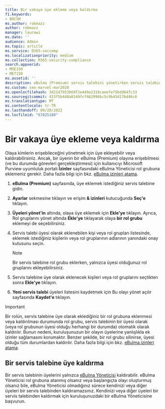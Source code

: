 ```yaml
---
title: Bir vakaya üye ekleme veya kaldırma
f1.keywords:
- NOCSH
ms.author: robmazz
author: robmazz
manager: laurawi
ms.date: ''
audience: Admin
ms.topic: article
ms.service: O365-seccomp
ms.localizationpriority: medium
ms.collection: M365-security-compliance
search.appverid:
- MOE150
- MET150
ms.assetid: ''
description: eBulma (Premium) servis talebini yönetirken servis talebine erişebilen üyeleri eklemeyi veya kaldırmayı öğrenin.
ms.custom: seo-marvel-mar2020
ms.openlocfilehash: 3d21d7953b69f2e449a2318caee7e75bdd64fc33
ms.sourcegitcommit: 433f5b448a0149fcf462996bc5c9b45d17bd46c6
ms.translationtype: MT
ms.contentlocale: tr-TR
ms.lasthandoff: 09/20/2022
ms.locfileid: "67825180"
---
```

# <a name="add-or-remove-members-from-a-case"></a>Bir vakaya üye ekleme veya kaldırma

Olaya kimlerin erişebileceğini yönetmek için üye ekleyebilir veya kaldırabilirsiniz. Ancak, bir üyenin bir eBulma (Premium) olayına erişebilmesi (ve bu durumda görevleri gerçekleştirmesi) için kullanıcıyı Microsoft Purview uyumluluk portalı **İzinler** sayfasındaki eBulma Yöneticisi rol grubuna eklemeniz gerekir. Daha fazla bilgi için bkz. [eBulma izinleri atama](./assign-ediscovery-permissions.md).

1. **eBulma (Premium)** sayfasında, üye eklemek istediğiniz servis talebine gidin.

2. **Ayarlar** sekmesine tıklayın ve erişim **& izinleri** kutucuğunda **Seç'e** tıklayın.

3. **Üyeleri yönet'in** altında, olaya üye eklemek için **Ekle'ye** tıklayın. Ayrıca, Rol gruplarını yönet altında  **Ekle'ye** tıklayarak olaya **bir rol grubu** eklemeyi de seçebilirsiniz.

4. Servis talebi üyesi olarak eklenebilen kişi veya rol grupları listesinde, eklemek istediğiniz kişilerin veya rol gruplarının adlarının yanındaki onay kutusunu seçin.

   > [!NOTE]
   > Bir servis talebine rol grubu eklerken, yalnızca üyesi olduğunuz rol gruplarını ekleyebilirsiniz.

5. Servis talebine üye olarak eklenecek kişileri veya rol gruplarını seçtikten sonra **Ekle'ye** tıklayın.

6. **Yeni servis talebi** üyeleri listesini kaydetmek için Bu olayı yönet açılır sayfasında **Kaydet'e** tıklayın.

> [!IMPORTANT]
> Bir rolün, servis talebine üye olarak eklediğiniz bir rol grubuna eklenmesi veya kaldırılması durumunda rol grubu, servis talebinin bir üyesi olarak (veya rol grubunun üyesi olduğu herhangi bir durumda) otomatik olarak kaldırılır. Bunun nedeni, kuruluşunuzun bir olayın üyelerine yanlışlıkla ek izinler sağlamasını korumaktır. Benzer şekilde, bir rol grubu silinirse, üyesi olduğu tüm durumlardan kaldırılır. Daha fazla bilgi için bkz. [eBulma izinleri atama](assign-ediscovery-permissions.md#adding-role-groups-as-members-of-ediscovery-cases).

## <a name="removing-members-from-a-case"></a>Bir servis talebine üye kaldırma

Bir servis talebinin üyelerini yalnızca [eBulma Yöneticisi](assign-ediscovery-permissions.md) kaldırabilir. eBulma Yöneticisi rol grubuna atanmış olsanız veya başlangıçta olayı oluşturmuş olsanız bile, eBulma Yöneticisi olmadığınız sürece kendinizi veya diğer üyeleri bir servis talebinden kaldıramazsınız. Kendinizi veya diğer üyeleri bir servis talebinden kaldırmak için kuruluşunuzdaki bir eBulma Yöneticisine başvurun.
